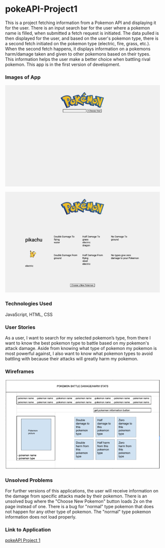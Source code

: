 # pokeAPI-Project1
This is a project fetching information from a Pokemon API and displaying it for the user. There is an input search bar for the user where a pokemon name is filled, when submitted a fetch request is initiated. The data pulled is then displayed for the user, and based on the user's pokemon type, there is a second fetch initiated on the pokemon type (electric, fire, grass, etc.). When the second fetch happens, it displays information on a pokemons harm/damage taken and given to other pokemons based on their types. This information helps the user make a better choice when battling rival pokemon. This app is in the first version of development.


### Images of App
![MainPage](/ref-images/pokeAPI-main-page.png)

![LoadedPage](/ref-images/pokeAPI-results-page.png)


### Technologies Used
JavaScript, HTML, CSS


### User Stories
As a user, I want to search for my selected pokemon’s type, from there I want to know the best pokemon type to battle based on my pokemon's attack damage. Aside from knowing what type of pokemon my pokemon is most powerful against, I also want to know what pokemon types to avoid battling with because their attacks will greatly harm my pokemon.


### Wireframes
![Wireframes](/ref-images/pokeAPI-Wireframe.png)


### Unsolved Problems 
For further versions of this applications, the user will receive information on the damage from specific attacks made by their pokemon.
There is an unsolved bug where the "Choose New Pokemon" button loads 2x on the page instead of one.
There is a bug for "normal" type pokemon that does not happen for any other type of pokemon. The "normal" type pokemon information does not load properly.


### Link to Application
[pokeAPI Project 1](https://carmenlop.github.io/pokeAPI-Project1/)
